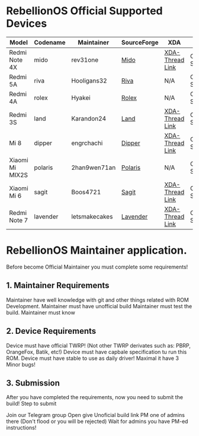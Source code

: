 # RebellionOS Official Supported Devices

| Model  | Codename  | Maintainer  | SourceForge  | XDA  | Status  |
|---|---|---|---|---|---|
| Redmi Note 4X   | mido  | rev31one  | [Mido](https://sourceforge.net/projects/rebellionos/files/mido)  | [XDA-Thread Link](https://forum.xda-developers.com/redmi-note-4/xiaomi-redmi-note-4-snapdragon-roms-kernels-recoveries--other-development/rom-rebellionos-1-5-redmi-note-4-4x-t3947949/page2#post79935407)  | OFFICIAL STABLE |
| Redmi 5A  | riva  | Hooligans32  | [Riva](https://sourceforge.net/projects/rebellionos/files/riva)  |  N/A | OFFICIAL STABLE |
| Redmi 4A  | rolex  | Hyakei  | [Rolex](https://sourceforge.net/projects/rebellionos/files/rolex)  | N/A  | OFFICIAL STABLE |
| Redmi 3S  | land  | Karandon24  | [Land](https://sourceforge.net/projects/rebellionos/files/land)  | [XDA-Thread Link](https://forum.xda-developers.com/xiaomi-redmi-3s/development/rom-rebellion-os-t3948969)  | OFFICIAL STABLE |
| Mi 8  | dipper  | engrchachi  | [Dipper](https://sourceforge.net/projects/rebellionos/files/dipper)  | [XDA-Thread Link](https://forum.xda-developers.com/mi-8/development/rom-rebellion-os-t3943421)  | OFFICIAL STABLE |
| Xiaomi Mi MIX2S  | polaris  | 2han9wen71an  | [Polaris](https://sourceforge.net/projects/rebellionos/files/polaris)  |  N/A | OFFICIAL STABLE |
| Xiaomi Mi 6  | sagit  | Boos4721  | [Sagit](https://sourceforge.net/projects/rebellionos/files/sagit)  |  [XDA-Thread Link](http://forum.xda-developers.com/mi-6/development/official-rebellionos-mi-6-t3950844) | OFFICIAL STABLE |
| Redmi Note 7  | lavender  | letsmakecakes  | [Lavender](https://sourceforge.net/projects/rebellionos/files/lavender)  |  [XDA-Thread Link](http://forum.xda-developers.com/redmi-note-7/development/rom-rebellion-os-t3950928) | OFFICIAL STABLE |

# RebellionOS Maintainer application.
Before become Official Maintainer you must complete some requirements!

## 1. Maintainer Requirements
Maintainer have well knowledge with git and other things related with ROM Development.
Maintainer must have unofficial build
Maintainer must test the build.
Maintainer must know

## 2. Device Requirements
Device must have official TWRP! (Not other TWRP derivates such as: PBRP, OrangeFox, Batik, etc!)
Device must have capbale specification tu run this ROM.
Device must have stable to use as daily driver! Maximal it have 3 Minor bugs!

## 3. Submission
After you have completed the requirements, now you need to submit the build! Step to submit

Join our Telegram group
Open give Unoficial build link
PM one of admins there (Don't flood or you will be rejected)
Wait for admins you have PM-ed instructions!
